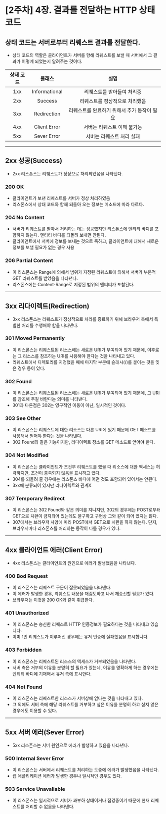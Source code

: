 # [2주차] 4장. 결과를 전달하는 HTTP 상태 코드

## 상태 코드는 서버로부터 리퀘스트 결과를 전달한다.

- 상태 코드의 역할은 클라이언트가 서버를 향해 리퀘스트를 보낼 때 서버에서 그 결과가 어떻게 되었는지 알려주는 것이다.

| 상태 코드 |    클래스     |                    설명                     |
| :-------: | :-----------: | :-----------------------------------------: |
|    1xx    | Informational |         리퀘스트를 받아들여 처리중          |
|    2xx    |    Success    |       리퀘스트를 정상적으로 처리했음        |
|    3xx    |  Redirection  | 리퀘스트를 완료하기 위해서 추가 동작이 필요 |
|    4xx    | Client Error  |         서버는 리퀘스트 이해 불가능         |
|    5xx    |  Sever Error  |          서버는 리퀘스트 처리 실패          |

---

## 2xx 성공(Success)

- 2xx 리스폰스는 리퀘스트가 정상으로 처리되었음을 나타낸다.

### 200 OK

- 클라이언트가 보낸 리퀘스트를 서버가 정상 처리하였음
- 리스폰스에서 상태 코드와 함께 되돌아 오는 정보는 메소드에 따라 다르다.

### 204 No Content

- 서버가 리퀘스트를 받아서 처리하는 데는 성공했지만 리스폰스에 엔티티 바디를 포함하지 않는다.
  엔티티 바디를 되돌려 보내면 안된다.
- 클라이언트에서 서버에 정보를 보내는 것으로 족하고, 클라이언트에 대해서 새로운 정보를 보낼 필요가 없는 경우 사용

### 206 Partial Content

- 이 리스폰스는 Range에 의해서 범위가 지정된 리퀘스트에 의해서 서버가 부분적 GET 리퀘스트를 받았음을 나타낸다.
- 리스폰스에는 Content-Range로 지정된 범위의 엔티티가 포함된다.

---

## 3xx 리다이렉트(Redirection)

- 3xx 리스폰스는 리퀘스트가 정상적으로 처리를 종료하기 위해 브라우저 측에서 특별한 처리를 수행해야 함을 나타낸다.

### 301 Moved Permanently

- 이 리스폰스는 리퀘스트된 리소스에는 새로운 URI가 부여되어 있기 때문에, 이후로는 그 리소스를 참조하는 URI를 사용해야 한다는 것을 나타내고 있다.
- 리퀘스트에서 디렉토리를 지정했을 때에 마지막 부분에 슬래시(/)를 붙이는 것을 잊은 경우 등이 있다.

### 302 Found

- 이 리스폰스는 리퀘스트된 리소스에는 새로운 URI가 부여되어 있기 때문에, 그 URI를 참조해 주길 바란다는 의미를 나타낸다.
- 301과 다른점은 302는 영구적인 이동이 아닌, 일시적인 것이다.

### 303 See Other

- 이 리스폰스는 리퀘스트에 대한 리소스는 다른 URI에 있기 때문에 GET 메소드를 사용해서 얻어야 한다는 것을 나타낸다.
- 302 Found와 같은 기능이지만, 리다이렉트 장소를 GET 메소드로 얻어야 한다.

### 304 Not Modified

- 이 리스폰스는 클라이언트가 조건부 리퀘스트를 했을 때 리소스에 대한 액세스는 허락하지만, 조건이 충족되지 않음을 표시하고 있다.
- 304를 되돌려 줄 경우에는 리스폰스 바디에 어떤 것도 포함되어 있어서는 안된다.
- 3xx에 분류되어 있지만 리다이렉트와 관계X

### 307 Temporary Redirect

- 이 리스폰스는 302 Found와 같은 의미를 지니지만, 302의 경우에는 POST로부터 GET으로 치환이 금지되어 있는데도 불구하고 구현상 그와 같이 되어 있지는 않다.
- 307에서는 브라우저 사양에 따라 POST에서 GET으로 치환을 하지 않는다. 단지, 브라우저마다 리스폰스를 처리하는 동작이 다를 경우가 있다.

---

## 4xx 클라이언트 에러(Client Error)

- 4xx 리스폰스는 클라이언트의 원인으로 에러가 발생했음을 나타낸다.

### 400 Bod Request

- 이 리스폰스는 리퀘스트 구문이 잘못되었음을 나타낸다.
- 이 에러가 발생한 경우, 리퀘스트 내용을 재검토하고 나서 재송신할 필요가 있다.
- 브라우저는 이것을 200 OK와 같이 취급한다.

### 401 Unauthorized

- 이 리스폰스는 송신한 리퀘스트 HTTP 인증정보가 필요하다는 것을 나타내고 있습니다.
- 이미 1번 리퀘스트가 이루어진 경우에는 유저 인증에 실패했음을 표시합니다.

### 403 Forbidden

- 이 리스폰스는 리퀘스트된 리소스의 액세스가 거부되었음을 나타낸다.
- 서버 측은 거부의 이유를 분명히 할 필요가 있는데, 이유를 명확하게 하는 경우에는 엔티티 바디에 기재해서 유저 측에 표시한다.

### 404 Not Found

- 이 리스폰스는 리퀘스트한 리소스가 서버상에 없다는 것을 나타내고 있다.
- 그 외에도 서버 측에 해당 리퀘스트를 거부하고 싶은 이유를 분명히 하고 싶지 않은 경우에도 이용할 수 있다.

---

## 5xx 서버 에러(Sever Error)

- 5xx 리스폰스는 서버 원인으로 에러가 발생하고 있음을 나타낸다.

### 500 Internal Sever Error

- 이 리스폰스는 서버에서 리퀘스트를 처리하는 도중에 에러가 발생했음을 나타낸다.
- 웹 애플리케이션 에러가 발생한 경우나 일시적인 경우도 있다.

### 503 Service Unavaliable

- 이 리스폰스는 일시적으로 서버가 과부하 상태이거나 점겅중이기 때문에 현재 리퀘스트를 처리할 수 없음을 나타낸다.

